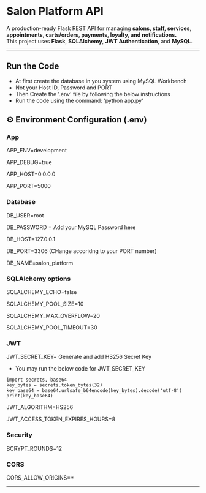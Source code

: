 # Salon Platform API

A production-ready Flask REST API for managing **salons, staff, services, appointments, carts/orders, payments, loyalty, and notifications.**  
This project uses **Flask**, **SQLAlchemy**, **JWT Authentication**, and **MySQL**.

---

## Run the Code

- At first create the database in you system using MySQL Workbench
- Not your Host ID, Password and PORT
- Then Create the '.env' file by following the below instructions
- Run the code using the command: 'python app.py'

## ⚙️ Environment Configuration (.env)

### App

APP_ENV=development

APP_DEBUG=true

APP_HOST=0.0.0.0

APP_PORT=5000

### Database

DB_USER=root

DB_PASSWORD = Add your MySQL Password here

DB_HOST=127.0.0.1

DB_PORT=3306 (CHange accoridng to your PORT number)

DB_NAME=salon_platform

### SQLAlchemy options

SQLALCHEMY_ECHO=false

SQLALCHEMY_POOL_SIZE=10

SQLALCHEMY_MAX_OVERFLOW=20

SQLALCHEMY_POOL_TIMEOUT=30

### JWT

JWT_SECRET_KEY= Generate and add HS256 Secret Key

- You may run the below code for JWT_SECRET_KEY

```
import secrets, base64
key_bytes = secrets.token_bytes(32)
key_base64 = base64.urlsafe_b64encode(key_bytes).decode('utf-8')
print(key_base64)
```

JWT_ALGORITHM=HS256

JWT_ACCESS_TOKEN_EXPIRES_HOURS=8

### Security

BCRYPT_ROUNDS=12

### CORS

CORS_ALLOW_ORIGINS=\*

---
